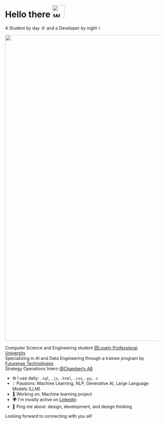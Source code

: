 # Hello there <img src="https://github.com/user-attachments/assets/ef8aa47e-72db-4604-9985-6107dc3ad4cb" alt="waving hand" width="40" height="40" />
A Student by day ☼ and a Developer by night ☾

<img src="https://github.com/user-attachments/assets/c9da567e-02cd-4363-b8f5-d20cfc65beb6" width=1000>

<br>

Computer Science and Engineering student [@Lovely Professional University](https://www.lpu.in/)<br>
Specializing in AI and Data Engineering through a trainee program by [Futurense Technologies](https://www.linkedin.com/company/futurense-technologies/mycompany/)<br>
Strategy Operations Intern [@Chamberly AB](https://www.linkedin.com/company/chamberlyapp/)

- ⚙️ I use daily: `.sql`, `.js`, `.html`, `.css`, `.py`, `.c`  
- 💡 Passions: Machine Learning, NLP, Generative AI, Large Language Models (LLM)  
- 💅 Working on: Machine learning project
- 🌍 I'm mostly active on [Linkedin](https://www.linkedin.com/in/yashvi-sharma-150863220/)
- 💬 Ping me about: design, development, and design thinking

Looking forward to connecting with you all!
